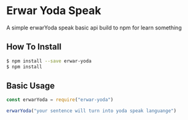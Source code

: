# Erwar Yoda Speak

A simple erwarYoda speak basic api build to npm for learn something

## How To Install
```bash
$ npm install --save erwar-yoda
$ npm install
```

## Basic Usage
```javascript
const erwarYoda = require("erwar-yoda")

erwarYoda("your sentence will turn into yoda speak languange")
```
